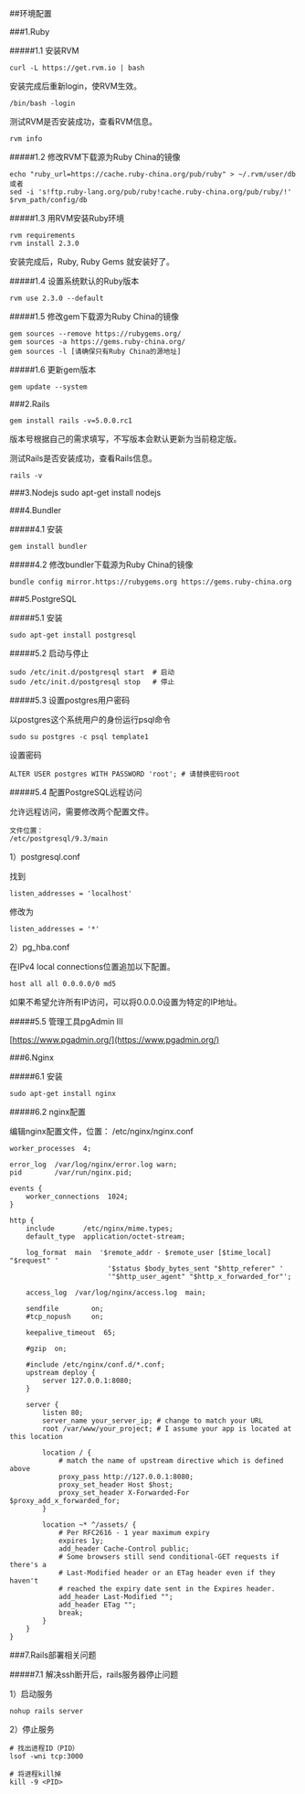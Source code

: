 ##环境配置

###1.Ruby

#####1.1 安装RVM

	curl -L https://get.rvm.io | bash

安装完成后重新login，使RVM生效。

	/bin/bash -login

测试RVM是否安装成功，查看RVM信息。

	rvm info

#####1.2 修改RVM下载源为Ruby China的镜像

	echo "ruby_url=https://cache.ruby-china.org/pub/ruby" > ~/.rvm/user/db
	或者
	sed -i 's!ftp.ruby-lang.org/pub/ruby!cache.ruby-china.org/pub/ruby/!' $rvm_path/config/db

#####1.3 用RVM安装Ruby环境

	rvm requirements
	rvm install 2.3.0

安装完成后，Ruby, Ruby Gems 就安装好了。

#####1.4 设置系统默认的Ruby版本

	rvm use 2.3.0 --default

#####1.5 修改gem下载源为Ruby China的镜像

	gem sources --remove https://rubygems.org/
	gem sources -a https://gems.ruby-china.org/
	gem sources -l [请确保只有Ruby China的源地址]

#####1.6 更新gem版本

	gem update --system 

###2.Rails

	gem install rails -v=5.0.0.rc1

版本号根据自己的需求填写，不写版本会默认更新为当前稳定版。

测试Rails是否安装成功，查看Rails信息。

	rails -v

###3.Nodejs
	sudo apt-get install nodejs


###4.Bundler

#####4.1 安装

	gem install bundler

#####4.2 修改bundler下载源为Ruby China的镜像

	bundle config mirror.https://rubygems.org https://gems.ruby-china.org

###5.PostgreSQL

#####5.1 安装

	sudo apt-get install postgresql

#####5.2 启动与停止

	sudo /etc/init.d/postgresql start  # 启动
	sudo /etc/init.d/postgresql stop   # 停止

#####5.3 设置postgres用户密码

以postgres这个系统用户的身份运行psql命令

	sudo su postgres -c psql template1

设置密码

	ALTER USER postgres WITH PASSWORD 'root'; # 请替换密码root

#####5.4 配置PostgreSQL远程访问

允许远程访问，需要修改两个配置文件。

	文件位置：
	/etc/postgresql/9.3/main

1）postgresql.conf

找到

	listen_addresses = 'localhost'

修改为

	listen_addresses = '*'

2）pg_hba.conf

在IPv4 local connections位置追加以下配置。

	host all all 0.0.0.0/0 md5

如果不希望允许所有IP访问，可以将0.0.0.0设置为特定的IP地址。

#####5.5 管理工具pgAdmin III

[https://www.pgadmin.org/](https://www.pgadmin.org/)

###6.Nginx

#####6.1 安装

	sudo apt-get install nginx

#####6.2 nginx配置

编辑nginx配置文件，位置： /etc/nginx/nginx.conf

	worker_processes  4;

	error_log  /var/log/nginx/error.log warn;
	pid        /var/run/nginx.pid;

	events {
		worker_connections  1024;
	}

	http {
		include       /etc/nginx/mime.types;
		default_type  application/octet-stream;

		log_format  main  '$remote_addr - $remote_user [$time_local] "$request" '
							'$status $body_bytes_sent "$http_referer" '
							'"$http_user_agent" "$http_x_forwarded_for"';

		access_log  /var/log/nginx/access.log  main;

		sendfile        on;
		#tcp_nopush     on;

		keepalive_timeout  65;

		#gzip  on;

		#include /etc/nginx/conf.d/*.conf;
		upstream deploy {
			server 127.0.0.1:8080;
		}

		server {
			listen 80;
			server_name your_server_ip; # change to match your URL
			root /var/www/your_project; # I assume your app is located at this location

			location / {
				# match the name of upstream directive which is defined above
				proxy_pass http://127.0.0.1:8080;
				proxy_set_header Host $host;
				proxy_set_header X-Forwarded-For $proxy_add_x_forwarded_for;
			}

			location ~* ^/assets/ {
				# Per RFC2616 - 1 year maximum expiry
				expires 1y;
				add_header Cache-Control public;
				# Some browsers still send conditional-GET requests if there's a
				# Last-Modified header or an ETag header even if they haven't
				# reached the expiry date sent in the Expires header.
				add_header Last-Modified "";
				add_header ETag "";
				break;
			}
		}
	}

###7.Rails部署相关问题

#####7.1 解决ssh断开后，rails服务器停止问题

1）启动服务

	nohup rails server

2）停止服务

	# 找出进程ID（PID）
	lsof -wni tcp:3000

	# 将进程kill掉
	kill -9 <PID>

